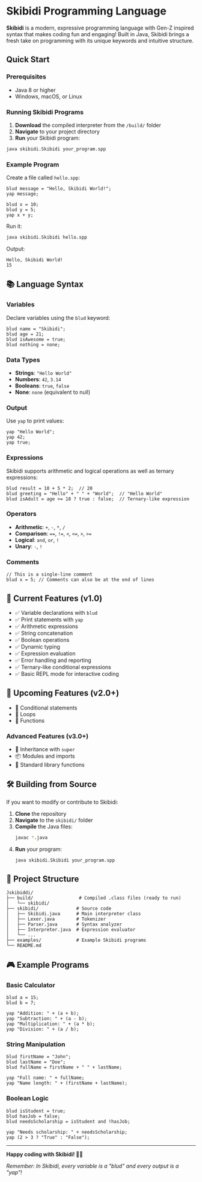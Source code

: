 # Skibidi Programming Language

**Skibidi** is a modern, expressive programming language with Gen-Z inspired syntax that makes coding fun and engaging! Built in Java, Skibidi brings a fresh take on programming with its unique keywords and intuitive structure.

## Quick Start

### Prerequisites
- Java 8 or higher
- Windows, macOS, or Linux

### Running Skibidi Programs

1. **Download** the compiled interpreter from the `/build/` folder
2. **Navigate** to your project directory
3. **Run** your Skibidi program:

```bash
java skibidi.Skibidi your_program.spp
```

### Example Program

Create a file called `hello.spp`:

```skibidi
blud message = "Hello, Skibidi World!";
yap message;

blud x = 10;
blud y = 5;
yap x + y;
```

Run it:
```bash
java skibidi.Skibidi hello.spp
```

Output:
```
Hello, Skibidi World!
15
```

## 📚 Language Syntax

### Variables
Declare variables using the `blud` keyword:

```skibidi
blud name = "Skibidi";
blud age = 21;
blud isAwesome = true;
blud nothing = none;
```

### Data Types
- **Strings**: `"Hello World"`
- **Numbers**: `42`, `3.14`
- **Booleans**: `true`, `false`
- **None**: `none` (equivalent to null)

### Output
Use `yap` to print values:

```skibidi
yap "Hello World";
yap 42;
yap true;
```

### Expressions
Skibidi supports arithmetic and logical operations as well as ternary expressions:

```skibidi
blud result = 10 + 5 * 2;  // 20
blud greeting = "Hello" + " " + "World";  // "Hello World"
blud isAdult = age >= 18 ? true : false;  // Ternary-like expression
```

### Operators
- **Arithmetic**: `+`, `-`, `*`, `/`
- **Comparison**: `==`, `!=`, `<`, `<=`, `>`, `>=`
- **Logical**: `and`, `or`, `!`
- **Unary**: `-`, `!`

### Comments
```skibidi
// This is a single-line comment
blud x = 5; // Comments can also be at the end of lines
```

## 🎯 Current Features (v1.0)

- ✅ Variable declarations with `blud`
- ✅ Print statements with `yap`
- ✅ Arithmetic expressions
- ✅ String concatenation
- ✅ Boolean operations
- ✅ Dynamic typing
- ✅ Expression evaluation
- ✅ Error handling and reporting
- ✅ Ternary-like conditional expressions
- ✅ Basic REPL mode for interactive coding

## 🔮 Upcoming Features (v2.0+)
- 🧩 Conditional statements 
- 🔁 Loops
- 🧮 Functions


### Advanced Features (v3.0+)
- 🔄 Inheritance with `super`
- 📦 Modules and imports
- 🔧 Standard library functions


## 🛠️ Building from Source

If you want to modify or contribute to Skibidi:

1. **Clone** the repository
2. **Navigate** to the `skibidi/` folder
3. **Compile** the Java files:
   ```bash
   javac *.java
   ```
4. **Run** your program:
   ```bash
   java skibidi.Skibidi your_program.spp
   ```

## 📁 Project Structure

```
Jskibiddi/
├── build/                 # Compiled .class files (ready to run)
│   └── skibidi/
├── skibidi/              # Source code
│   ├── Skibidi.java      # Main interpreter class
│   ├── Lexer.java        # Tokenizer
│   ├── Parser.java       # Syntax analyzer
│   ├── Interpreter.java  # Expression evaluator
│   └── ...
├── examples/             # Example Skibidi programs
└── README.md
```

## 🎮 Example Programs

### Basic Calculator
```skibidi
blud a = 15;
blud b = 7;

yap "Addition: " + (a + b);
yap "Subtraction: " + (a - b);
yap "Multiplication: " + (a * b);
yap "Division: " + (a / b);
```

### String Manipulation
```skibidi
blud firstName = "John";
blud lastName = "Doe";
blud fullName = firstName + " " + lastName;

yap "Full name: " + fullName;
yap "Name length: " + (firstName + lastName);
```

### Boolean Logic
```skibidi
blud isStudent = true;
blud hasJob = false;
blud needsScholarship = isStudent and !hasJob;

yap "Needs scholarship: " + needsScholarship;
yap (2 > 3 ? "True" : "False");
```

---

**Happy coding with Skibidi! 🚽✨**

*Remember: In Skibidi, every variable is a "blud" and every output is a "yap"!*

